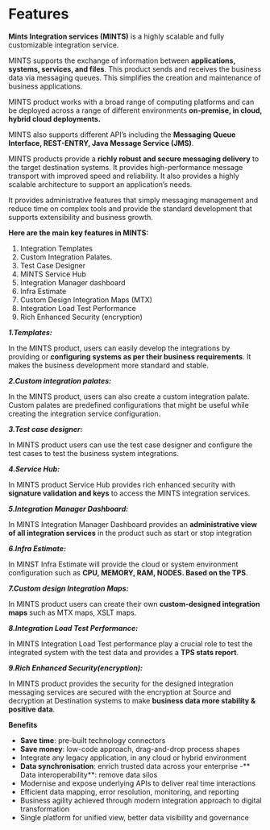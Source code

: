 # Features

**Mints Integration services (MINTS)** is a highly scalable and fully customizable integration service.

MINTS supports the exchange of information between **applications, systems, services, and files**. This product sends and receives the business data via messaging queues. This simplifies the creation and maintenance of business applications.

MINTS product works with a broad range of computing platforms and can be deployed across a range of different environments **on-premise, in cloud, hybrid cloud deployments.**

MINTS also supports different API’s including the **Messaging Queue Interface, REST-ENTRY, Java Message Service (JMS)**. 

MINTS products provide a **richly robust and secure messaging delivery** to the target destination systems. It provides high-performance message transport with improved speed and reliability. It also provides a highly scalable architecture to support an application’s needs.

It provides administrative features that simply messaging management and reduce time on complex tools and provide the standard development that supports extensibility and business growth.

**Here are the main key features in MINTS:**
1.	Integration Templates
2.	Custom Integration Palates.
3.	Test Case Designer
4.	MINTS Service Hub
5.	Integration Manager dashboard 
6.	Infra Estimate
7.	Custom Design Integration Maps (MTX)
8.	Integration Load Test Performance
9.	Rich Enhanced Security (encryption)

_**1.Templates:**_

In the MINTS product, users can easily develop the integrations by providing or **configuring systems as per their business requirements**. It makes the business development more standard and stable.

_**2.Custom integration palates:**_

In the MINTS product, users can also create a custom integration palate. Custom palates are predefined configurations that might be useful while creating the integration service configuration.

_**3.Test case designer:**_

In MINTS product users can use the test case designer and configure the test cases to test the business system integrations.

_**4.Service Hub:**_

In MINTS product Service Hub provides rich enhanced security with **signature validation and keys** to access the MINTS integration services.

_**5.Integration Manager Dashboard:**_

In MINTS Integration Manager Dashboard provides an **administrative view of all integration services** in the product such as start or stop integration

_**6.Infra Estimate:**_

In MINST Infra Estimate will provide the cloud or system environment configuration such as **CPU, MEMORY, RAM, NODES. Based on the TPS**.

_**7.Custom design Integration Maps:**_

In MINTS product users can create their own **custom-designed integration maps** such as MTX maps, XSLT maps.

_**8.Integration Load Test Performance:**_

In MINTS Integration Load Test performance play a crucial role to test the integrated system with the test data and provides a **TPS stats report**.

_**9.Rich Enhanced Security(encryption):**_

In MINTS product provides the security for the designed integration messaging services are secured with the encryption at Source and decryption at Destination systems to make **business data more stability & positive data**.

**Benefits**
- **Save time**: pre-built technology connectors
- **Save money**: low-code approach, drag-and-drop process shapes
- Integrate any legacy application, in any cloud or hybrid environment
- **Data synchronisation**: enrich trusted data across your enterprise
-** Data interoperability**: remove data silos
- Modernise and expose underlying APIs to deliver real time interactions
- Efficient data mapping, error resolution, monitoring, and reporting
- Business agility achieved through modern integration approach to digital transformation
- Single platform for unified view, better data visibility and governance
